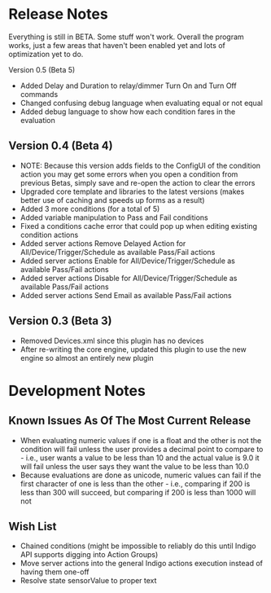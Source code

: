 Release Notes
==========

Everything is still in BETA.  Some stuff won't work.  Overall the program works, just a few areas that haven't been enabled yet and lots of optimization yet to do.  

Version 0.5 (Beta 5)

* Added Delay and Duration to relay/dimmer Turn On and Turn Off commands
* Changed confusing debug language when evaluating equal or not equal
* Added debug language to show how each condition fares in the evaluation

Version 0.4 (Beta 4)
-----------------

* NOTE: Because this version adds fields to the ConfigUI of the condition action you may get some errors when you open a condition from previous Betas, simply save and re-open the action to clear the errors
* Upgraded core template and libraries to the latest versions (makes better use of caching and speeds up forms as a result)
* Added 3 more conditions (for a total of 5)
* Added variable manipulation to Pass and Fail conditions
* Fixed a conditions cache error that could pop up when editing existing condition actions
* Added server actions Remove Delayed Action for All/Device/Trigger/Schedule as available Pass/Fail actions
* Added server actions Enable for All/Device/Trigger/Schedule as available Pass/Fail actions
* Added server actions Disable for All/Device/Trigger/Schedule as available Pass/Fail actions
* Added server actions Send Email as available Pass/Fail actions


Version 0.3 (Beta 3)
-----------------

* Removed Devices.xml since this plugin has no devices
* After re-writing the core engine, updated this plugin to use the new engine so almost an entirely new plugin


Development Notes
==========


Known Issues As Of The Most Current Release
---------------

* When evaluating numeric values if one is a float and the other is not the condition will fail unless the user provides a decimal point to compare to - i.e., user wants a value to be less than 10 and the actual value is 9.0 it will fail unless the user says they want the value to be less than 10.0
* Because evaluations are done as unicode, numeric values can fail if the first character of one is less than the other - i.e., comparing if 200 is less than 300 will succeed, but comparing if 200 is less than 1000 will not

Wish List
---------------

* Chained conditions (might be impossible to reliably do this until Indigo API supports digging into Action Groups)
* Move server actions into the general Indigo actions execution instead of having them one-off
* Resolve state sensorValue to proper text